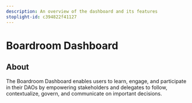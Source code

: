 ```yaml
---
description: An overview of the dashboard and its features
stoplight-id: c394822f41127
---
```


# Boardroom Dashboard

## About

The Boardroom Dashboard enables users to learn, engage, and participate in their DAOs by empowering stakeholders and delegates to follow, contextualize, govern, and communicate on important decisions.